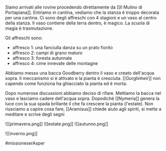 Siamo arrivati alle rovine procedendo direttamente da [[Il Mulino di Portapiana]].
Entriamo in cantina, vediamo che la stanza è troppo decorata per una cantina. Ci sono degli affreschi con 4 stagioni e un vaso al centro della stanza. Il vaso contiene della terra dentro, è magico. La scuola di magia è trasmutazione.

Gli affreschi sono:
- affresco 1: una fanciulla danza su un prato fiorito
- affresco 2: campi di grano maturo
- affresco 3: foresta autunnale 
- affresco 4: cime innevate delle montagne

Abbiamo messo una bacca Goodberry dentro il vaso e creato dell'acqua sopra. Il meccanismo si è attivato e la pianta è cresciuta. [[Gurglinheir]] non capendo come funziona ha ghiacciato la pianta ed è morta.

Dopo numerose discussioni abbiamo deciso di rifare. Mettiamo la bacca nel vaso e lasciamo cadere dell'acqua sopra. Dopodichè [[Nymeria]] genera la luce con la sua spada brillante il che fa crescere la pianta (l'estate). Non riusciamo a capire cosa fare, [[Aramisus]] chiede aiuto agli spiriti, si mette a meditare e scrive degli segni

![[primavera.png]]
![[estate.png]]
![[autunno.png]]

![[inverno.png]]

#missioneserAsper
